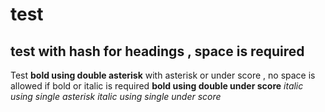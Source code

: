 # test
## test   with hash for headings , space is required
Test
**bold using double asterisk**   with asterisk or under score , no space is allowed if bold or italic is required
__bold using double under score__
*italic using single asterisk*
_italic using single under score_ 
